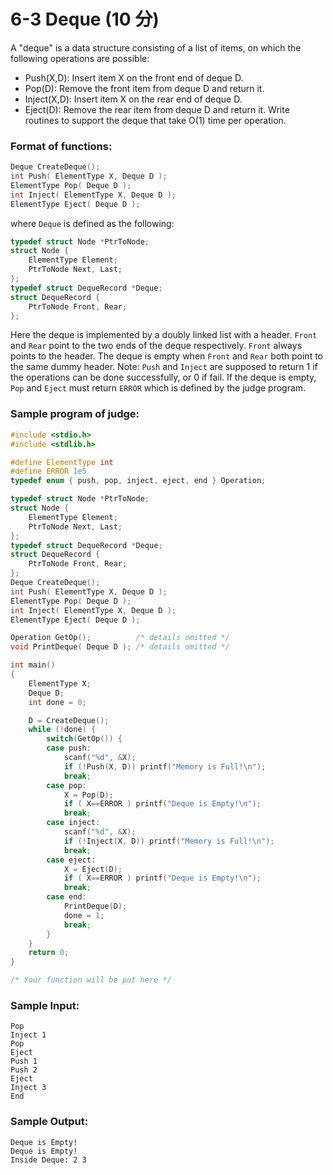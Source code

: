 # 6-3 Deque (10 分)

A "deque" is a data structure consisting of a list of items, on which the following operations are possible:

- Push(X,D): Insert item X on the front end of deque D.
- Pop(D): Remove the front item from deque D and return it.
- Inject(X,D): Insert item X on the rear end of deque D.
- Eject(D): Remove the rear item from deque D and return it. Write routines to support the deque that take O(1) time per operation.

### Format of functions:

```c
Deque CreateDeque();
int Push( ElementType X, Deque D );
ElementType Pop( Deque D );
int Inject( ElementType X, Deque D );
ElementType Eject( Deque D );
```

where `Deque` is defined as the following:

```c
typedef struct Node *PtrToNode;
struct Node {
    ElementType Element;
    PtrToNode Next, Last;
};
typedef struct DequeRecord *Deque;
struct DequeRecord {
    PtrToNode Front, Rear;
};
```

Here the deque is implemented by a doubly linked list with a header. `Front` and `Rear` point to the two ends of the deque respectively. `Front` always points to the header. The deque is empty when `Front` and `Rear` both point to the same dummy header. Note: `Push` and `Inject` are supposed to return 1 if the operations can be done successfully, or 0 if fail. If the deque is empty, `Pop` and `Eject` must return `ERROR` which is defined by the judge program.

### Sample program of judge:

```c
#include <stdio.h>
#include <stdlib.h>

#define ElementType int
#define ERROR 1e5
typedef enum { push, pop, inject, eject, end } Operation;

typedef struct Node *PtrToNode;
struct Node {
    ElementType Element;
    PtrToNode Next, Last;
};
typedef struct DequeRecord *Deque;
struct DequeRecord {
    PtrToNode Front, Rear;
};
Deque CreateDeque();
int Push( ElementType X, Deque D );
ElementType Pop( Deque D );
int Inject( ElementType X, Deque D );
ElementType Eject( Deque D );

Operation GetOp();          /* details omitted */
void PrintDeque( Deque D ); /* details omitted */

int main()
{
    ElementType X;
    Deque D;
    int done = 0;

    D = CreateDeque();
    while (!done) {
        switch(GetOp()) {
        case push: 
            scanf("%d", &X);
            if (!Push(X, D)) printf("Memory is Full!\n");
            break;
        case pop:
            X = Pop(D);
            if ( X==ERROR ) printf("Deque is Empty!\n");
            break;
        case inject: 
            scanf("%d", &X);
            if (!Inject(X, D)) printf("Memory is Full!\n");
            break;
        case eject:
            X = Eject(D);
            if ( X==ERROR ) printf("Deque is Empty!\n");
            break;
        case end:
            PrintDeque(D);
            done = 1;
            break;
        }
    }
    return 0;
}

/* Your function will be put here */
```

### Sample Input:

```in
Pop
Inject 1
Pop
Eject
Push 1
Push 2
Eject
Inject 3
End
```

### Sample Output:

```out
Deque is Empty!
Deque is Empty!
Inside Deque: 2 3
```
